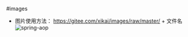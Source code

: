 #images
- 图片使用方法：
https://gitee.com/xikai/images/raw/master/ + 文件名
![spring-aop](https://gitee.com/xikai/images/raw/master/spring/spring-aop.png)
